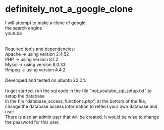 # definitely_not_a_google_clone
I will attempt to make a clone of google:
<br>
the search engine
<br>
youtube
<br>
<br>
<br>
Required tools and dependencies:
<br>
Apache -> using version 2.4.52
<br>
PHP -> using version 8.1.2
<br>
Mysql -> using version 8.0.33
<br>
ffmpeg -> using version 4.4.2
<br>
<br>
Developed and tested on ubuntu 22.04.
<br>
<br>
to get started, run the sql code in the file "not_youtube_sql_setup.txt" to setup the database
<br>
In the file "database_access_functions.php", at the bottom of the file, change the database access information to reflect your own database and user
<br>
There is also an admin user that will be created. It would be wise to change the password for this user.